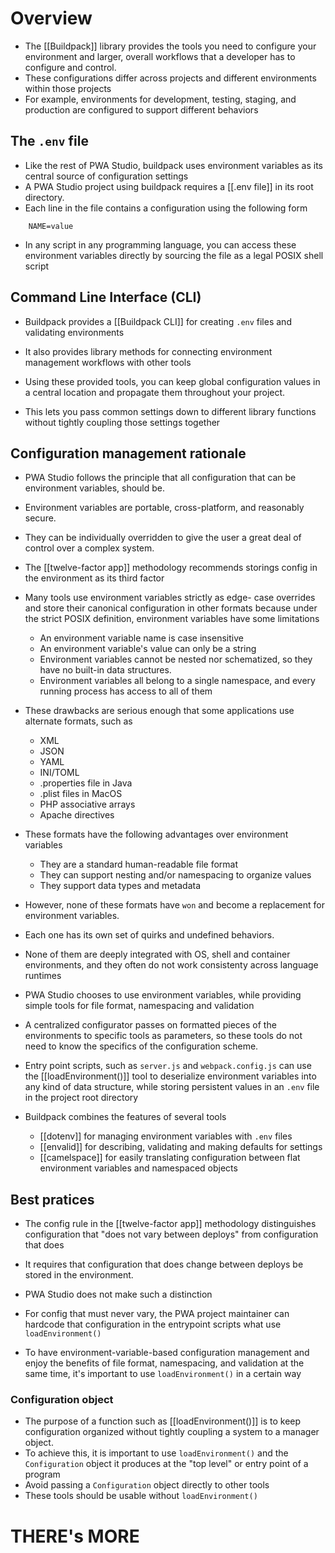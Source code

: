 # Overview

- The [[Buildpack]] library provides the tools you need to configure your environment and larger, overall workflows that a developer has to configure and control.
- These configurations differ across projects and different environments within those projects
- For example, environments for development, testing, staging, and production are configured to support different behaviors

## The `.env` file

- Like the rest of PWA Studio, buildpack uses environment variables as its central source of configuration settings
- A PWA Studio project using buildpack requires a [[.env file]] in its root directory.
- Each line in the file contains a configuration using the following form

```
	NAME=value
```

- In any script in any programming language, you can access these environment variables directly by sourcing the file as a legal POSIX shell script

## Command Line Interface (CLI)

- Buildpack provides a [[Buildpack CLI]] for creating `.env` files and validating environments
- It also provides library methods for connecting environment management workflows with other tools

- Using these provided tools, you can keep global configuration values in a central location and propagate them throughout your project.
- This lets you pass common settings down to different library functions without tightly coupling those settings together

## Configuration management rationale

- PWA Studio follows the principle that all configuration that can be environment variables, should be.

- Environment variables are portable, cross-platform, and reasonably secure. 
- They can be individually overridden to give the user a great deal of control over a complex system.
- The [[twelve-factor app]] methodology recommends storings config in the environment as its third factor 

- Many tools use environment variables strictly as edge- case overrides and store their canonical configuration in other formats because under the strict POSIX definition, environment variables have some limitations
	- An environment variable name is case insensitive
	- An environment variable's value can only be a string
	- Environment variables cannot be nested nor schematized, so they have no built-in data structures.
	- Environment variables all belong to a single namespace, and every running process has access to all of them

- These drawbacks are serious enough that some applications use alternate formats, such as
	- XML
	- JSON
	- YAML
	- INI/TOML
	- .properties file in Java
	- .plist files in MacOS
	- PHP associative arrays
	- Apache directives

- These formats have the following advantages over environment variables
	- They are a standard human-readable file format
	- They can support nesting and/or namespacing to organize values
	- They support data types and metadata

- However, none of these formats have `won` and become a replacement for environment variables.
- Each one has its own set of quirks and undefined behaviors.
- None of them are deeply integrated with OS, shell and container environments, and they often do not work consistenty across language runtimes

- PWA Studio chooses to use environment variables, while providing simple tools for file format, namespacing and validation

- A centralized configurator passes on formatted pieces of the environments to specific tools as parameters, so these tools do not need to know the specifics of the configuration scheme.
- Entry point scripts, such as `server.js` and `webpack.config.js` can use the [[loadEnvironment()]] tool to deserialize environment variables into any kind of data structure, while storing persistent values in an `.env` file in the project root directory

- Buildpack combines the features of several tools
	- [[dotenv]] for managing environment variables with `.env` files
	- [[envalid]] for describing, validating and making defaults for settings
	- [[camelspace]] for easily translating configuration between flat environment variables and namespaced objects

## Best pratices

- The config rule in the [[twelve-factor app]] methodology distinguishes configuration that "does not vary between deploys" from configuration that does 
- It requires that configuration that does change between deploys be stored in the environment.
- PWA Studio does not make such a distinction
- For config that must never vary, the PWA project maintainer can hardcode that configuration in the entrypoint scripts what use `loadEnvironment()`

- To have environment-variable-based configuration management and enjoy the benefits of file format, namespacing, and validation at the same time, it's important to use `loadEnvironment()` in a certain way

### Configuration object

- The purpose of a function such as [[loadEnvironment()]] is to keep configuration organized without tightly coupling a system to a manager object.
- To achieve this, it is important to use `loadEnvironment()` and the `Configuration` object it produces at the "top level" or entry point of a program
- Avoid passing a `Configuration` object directly to other tools
- These tools should be usable without `loadEnvironment()` 

# THERE's MORE
